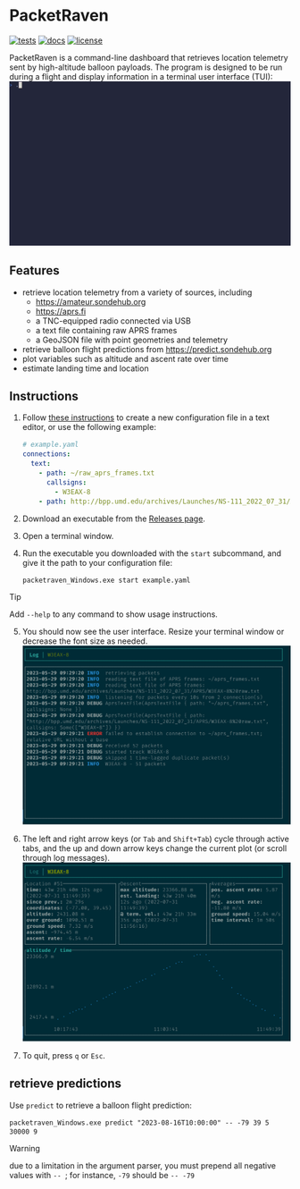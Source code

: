 # PacketRaven

[![tests](https://github.com/UMDBPP/PacketRaven/workflows/tests/badge.svg)](https://github.com/UMDBPP/PacketRaven/actions?query=workflow%3Atests)
[![docs](https://readthedocs.org/projects/packetraven/badge/?version=latest)](https://packetraven.readthedocs.io/en/latest/?badge=latest)
[![license](https://img.shields.io/github/license/umdbpp/packetraven)](https://opensource.org/licenses/MIT)

PacketRaven is a command-line dashboard that retrieves location telemetry sent by high-altitude balloon payloads.
The program is designed to be run during a flight and display information in a terminal user interface (TUI):
![demo](https://github.com/UMDBPP/PacketRaven/blob/main/docs/demo/demo.gif)

## Features

- retrieve location telemetry from a variety of sources, including
  - https://amateur.sondehub.org
  - https://aprs.fi
  - a TNC-equipped radio connected via USB
  - a text file containing raw APRS frames
  - a GeoJSON file with point geometries and telemetry
- retrieve balloon flight predictions from https://predict.sondehub.org
- plot variables such as altitude and ascent rate over time
- estimate landing time and location

## Instructions

1. Follow [these instructions](https://packetraven.readthedocs.io/en/latest/configuration.html) to create a new configuration file in a text editor, or use the following example:
   ```yaml
   # example.yaml
   connections:
     text:
       - path: ~/raw_aprs_frames.txt
         callsigns: 
           - W3EAX-8
       - path: http://bpp.umd.edu/archives/Launches/NS-111_2022_07_31/APRS/W3EAX-8%20raw.txt
   ```

2. Download an executable from the [Releases page](https://github.com/UMDBPP/PacketRaven/releases).

3. Open a terminal window.

4. Run the executable you downloaded with the `start` subcommand, and give it the path to your configuration file:
   ```shell
   packetraven_Windows.exe start example.yaml
   ```

> [!TIP]
> Add `--help` to any command to show usage instructions.

5. You should now see the user interface. Resize your terminal window or decrease the font size as needed.
   ![starting screen](https://github.com/UMDBPP/PacketRaven/blob/main/docs/images/example1_log.png)

6. The left and right arrow keys (or `Tab` and `Shift+Tab`) cycle through active tabs, and the up and down arrow keys change the current plot (or scroll through log messages).
   ![altitude telemetry plotted over time](https://github.com/UMDBPP/PacketRaven/blob/main/docs/images/example1_altitude.png)

7. To quit, press `q` or `Esc`.

## retrieve predictions

Use `predict` to retrieve a balloon flight prediction:

```shell
packetraven_Windows.exe predict "2023-08-16T10:00:00" -- -79 39 5 30000 9
```

> [!WARNING]
> due to a limitation in the argument parser, you must prepend all negative values with `-- `; for instance, `-79` should be `-- -79`
